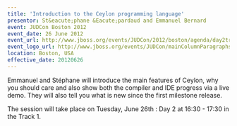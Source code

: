 ```yaml
---
title: 'Introduction to the Ceylon programming language'
presentor: St&eacute;phane &Eacute;pardaud and Emmanuel Bernard
event: JUDCon Boston 2012
event_date: 26 June 2012
event_url: http://www.jboss.org/events/JUDCon/2012/boston/agenda/day2track1
event_logo_url: http://www.jboss.org/events/JUDCon/mainColumnParagraphs/0/imageBinary/bigbanner.png
location: Boston, USA
effective_date: 20120626
---
```

Emmanuel and Stéphane will introduce the main features of Ceylon, why you should care 
and also show both the compiler and IDE progress via a live demo. They will also tell you
what is new since the first milestone release.

The session will take place on Tuesday, June 26th : Day 2 at 16:30 - 17:30 in the Track 1.
